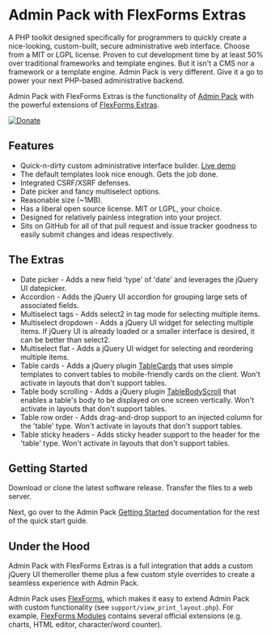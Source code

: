 Admin Pack with FlexForms Extras
================================

A PHP toolkit designed specifically for programmers to quickly create a nice-looking, custom-built, secure administrative web interface.  Choose from a MIT or LGPL license.  Proven to cut development time by at least 50% over traditional frameworks and template engines.  But it isn't a CMS nor a framework or a template engine.  Admin Pack is very different.  Give it a go to power your next PHP-based administrative backend.

Admin Pack with FlexForms Extras is the functionality of [Admin Pack](https://github.com/cubiclesoft/admin-pack) with the powerful extensions of [FlexForms Extras](https://github.com/cubiclesoft/php-flexforms-extras).

[![Donate](https://cubiclesoft.com/res/donate-shield.png)](https://cubiclesoft.com/donate/)

Features
--------

* Quick-n-dirty custom administrative interface builder.  [Live demo](https://barebonescms.com/demos/admin_pack/admin.php)
* The default templates look nice enough.  Gets the job done.
* Integrated CSRF/XSRF defenses.
* Date picker and fancy multiselect options.
* Reasonable size (~1MB).
* Has a liberal open source license.  MIT or LGPL, your choice.
* Designed for relatively painless integration into your project.
* Sits on GitHub for all of that pull request and issue tracker goodness to easily submit changes and ideas respectively.

The Extras
----------

* Date picker - Adds a new field 'type' of 'date' and leverages the jQuery UI datepicker.
* Accordion - Adds the jQuery UI accordion for grouping large sets of associated fields.
* Multiselect tags - Adds select2 in tag mode for selecting multiple items.
* Multiselect dropdown - Adds a jQuery UI widget for selecting multiple items.  If jQuery UI is already loaded or a smaller interface is desired, it can be better than select2.
* Multiselect flat - Adds a jQuery UI widget for selecting and reordering multiple items.
* Table cards - Adds a jQuery plugin [TableCards](https://github.com/cubiclesoft/jquery-tablecards) that uses simple templates to convert tables to mobile-friendly cards on the client.  Won't activate in layouts that don't support tables.
* Table body scrolling - Adds a jQuery plugin [TableBodyScroll](https://github.com/cubiclesoft/jquery-tablebodyscroll) that enables a table's body to be displayed on one screen vertically.  Won't activate in layouts that don't support tables.
* Table row order - Adds drag-and-drop support to an injected column for the 'table' type.  Won't activate in layouts that don't support tables.
* Table sticky headers - Adds sticky header support to the header for the 'table' type.  Won't activate in layouts that don't support tables.

Getting Started
---------------

Download or clone the latest software release.  Transfer the files to a web server.

Next, go over to the Admin Pack [Getting Started](https://github.com/cubiclesoft/admin-pack#getting-started) documentation for the rest of the quick start guide.

Under the Hood
--------------

Admin Pack with FlexForms Extras is a full integration that adds a custom jQuery UI themeroller theme plus a few custom style overrides to create a seamless experience with Admin Pack.

Admin Pack uses [FlexForms](https://github.com/cubiclesoft/php-flexforms), which makes it easy to extend Admin Pack with custom functionality (see `support/view_print_layout.php`).  For example, [FlexForms Modules](https://github.com/cubiclesoft/php-flexforms-modules) contains several official extensions (e.g. charts, HTML editor, character/word counter).
